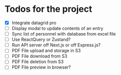 # Todos for the project

- [x] Integrate datagrid pro
- [ ] Display modal to update contents of an entry
- [ ] Sync list of personnel with database from excel file
- [ ] Use ReactQuery or Zustand?
- [ ] Run API server off Next.js or off Express.js?
- [ ] PDF File upload and storage in S3
- [ ] PDF File download from S3
- [ ] PDF File deletion from S3
- [ ] PDF File preview in browser?
